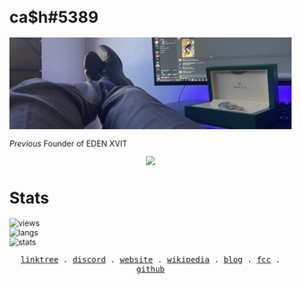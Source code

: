 # ca$h#5389

<p align="center">
  <a href="https://discord.gg/5HW4vtJH5C"><img src="banner.jpg" alt="cashbanner"></a>
</p>

*Previous* Founder of EDEN XVIT

<p align="center">
  <a href="https://github.com/idkcash">
    <img src="https://discord.c99.nl/widget/theme-2/910157944274964562.png"/>
     </a>
</p>

# Stats
![views](https://komarev.com/ghpvc/?username=idkcash&color=lightgrey) <br>
![langs](https://github-readme-stats.vercel.app/api/top-langs/?username=idkcash&layout=compact&theme=radical) </br>
![stats](https://github-readme-stats.vercel.app/api?username=idkcash&show_icons=true&theme=radical)
                                                                                
<p align="center">
  <!-- Monospace Font -->
  <samp>
    <a href="https://linktr.ee/idkcash">linktree</a> .
    <a href="https://discord.gg/JarxC9fVar">discord</a> .
    <a href="https://cash.cf">website</a> .
    <a href="https://en.wikipedia.org/wiki/User:Cashhhineir">wikipedia</a> .
    <a href="https://cash.cf/">blog</a> .
    <a href="https://www.freecodecamp.org/cashheir">fcc</a> .
    <a href="https://github.com/idkcash">github</a>
  </samp>
